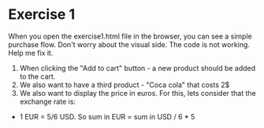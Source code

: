 # Exercise 1

When you open the exercise1.html file in the browser, you can see a simple purchase flow.
Don't worry about the visual side. The code is not working. Help me fix it.

1. When clicking the "Add to cart" button - a new product should be added to the cart.
2. We also want to have a third product - "Coca cola" that costs 2$
3. We also want to display the price in euros. For this, lets consider that the exchange rate is:
* 1 EUR = 5/6 USD. So sum in EUR = sum in USD / 6 * 5